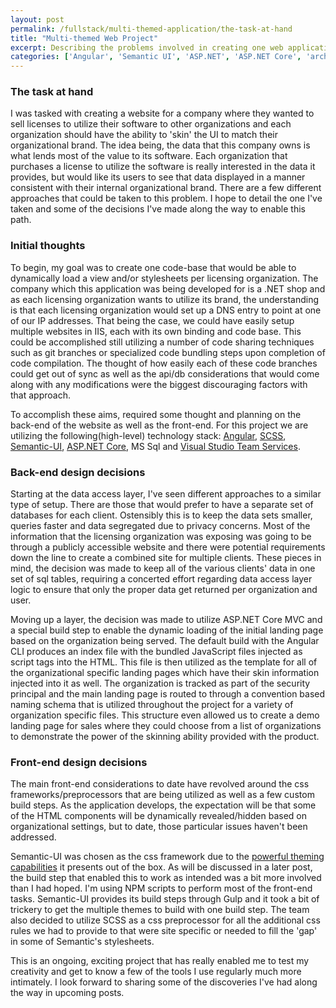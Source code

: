 ```yaml
---
layout: post
permalink: /fullstack/multi-themed-application/the-task-at-hand
title: "Multi-themed Web Project"
excerpt: Describing the problems involved in creating one web application with multiple themes.
categories: ['Angular', 'Semantic UI', 'ASP.NET', 'ASP.NET Core', 'architecture']
---
```


### The task at hand
I was tasked with creating a website for a company where they wanted to sell licenses to utilize their software to other organizations and each organization should have the ability to 'skin' the UI to match their organizational brand. The idea being, the data that this company owns is what lends most of the value to its software. Each organization that purchases a license to utilize the software is really interested in the data it provides, but would like its users to see that data displayed in a manner consistent with their internal organizational brand. There are a few different approaches that could be taken to this problem. I hope to detail the one I've taken and some of the decisions I've made along the way to enable this path.

### Initial thoughts
To begin, my goal was to create one code-base that would be able to dynamically load a view and/or stylesheets per licensing organization. The company which this application was being developed for is a .NET shop and as each licensing organization wants to utilize its brand, the understanding is that each licensing organization would set up a DNS entry to point at one of our IP addresses. That being the case, we could have easily setup multiple websites in IIS, each with its own binding and code base. This could be accomplished still utilizing a number of code sharing techniques such as git branches or specialized code bundling steps upon completion of code compilation. The thought of how easily each of these code branches could get out of sync as well as the api/db considerations that would come along with any modifications were the biggest discouraging factors with that approach.

To accomplish these aims, required some thought and planning on the back-end of the website as well as the front-end. For this project we are utilizing the following(high-level) technology stack: [Angular](https://angular.io/), [SCSS](http://sass-lang.com/), [Semantic-UI](https://semantic-ui.com/), [ASP.NET Core](https://docs.microsoft.com/en-us/aspnet/core/), MS Sql and [Visual Studio Team Services](https://www.visualstudio.com/team-services/).

### Back-end design decisions
Starting at the data access layer, I've seen different approaches to a similar type of setup. There are those that would prefer to have a separate set of databases for each client. Ostensibly this is to keep the data sets smaller, queries faster and data segregated due to privacy concerns. Most of the information that the licensing organization was exposing was going to be through a publicly accessible website and there were potential requirements down the line to create a combined site for multiple clients. These pieces in mind, the decision was made to keep all of the various clients' data in one set of sql tables, requiring a concerted effort regarding data access layer logic to ensure that only the proper data get returned per organization and user.

Moving up a layer, the decision was made to utilize ASP.NET Core MVC and a special build step to enable the dynamic loading of the initial landing page based on the organization being served. The default build with the Angular CLI produces an index file with the bundled JavaScript files injected as script tags into the HTML. This file is then utilized as the template for all of the organizational specific landing pages which have their skin information injected into it as well. The organization is tracked as part of the security principal and the main landing page is routed to through a convention based naming schema that is utilized throughout the project for a variety of organization specific files. This structure even allowed us to create a demo landing page for sales where they could choose from a list of organizations to demonstrate the power of the skinning ability provided with the product.

### Front-end design decisions
The main front-end considerations to date have revolved around the css frameworks/preprocessors that are being utilized as well as a few custom build steps. As the application develops, the expectation will be that some of the HTML components will be dynamically revealed/hidden based on organizational settings, but to date, those particular issues haven't been addressed.

Semantic-UI was chosen as the css framework due to the [powerful theming capabilities](https://semantic-ui.com/usage/theming.html) it presents out of the box. As will be discussed in a later post, the build step that enabled this to work as intended was a bit more involved than I had hoped. I'm using NPM scripts to perform most of the front-end tasks. Semantic-UI provides its build steps through Gulp and it took a bit of trickery to get the multiple themes to build with one build step. The team also decided to utilize SCSS as a css preprocessor for all the additional css rules we had to provide to that were site specific or needed to fill the 'gap' in some of Semantic's stylesheets.

This is an ongoing, exciting project that has really enabled me to test my creativity and get to know a few of the tools I use regularly much more intimately. I look forward to sharing some of the discoveries I've had along the way in upcoming posts.
